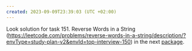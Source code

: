 ```yaml
---
created: 2023-09-09T23:39:03 (UTC +02:00)
---
```

Look solution for task 151. Reverse Words in a String
(https://leetcode.com/problems/reverse-words-in-a-string/description/?envType=study-plan-v2&envId=top-interview-150) in the next
[package](../../../../../LeetCode/LeetCode_75/Array_String/Medium/Reverse_Words_in_a_String/Solution.java).
